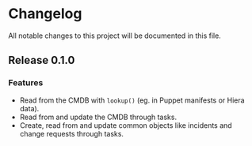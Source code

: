# Changelog

All notable changes to this project will be documented in this file.

## Release 0.1.0

### Features

* Read from the CMDB with `lookup()` (eg. in Puppet manifests or Hiera data).
* Read from and update the CMDB through tasks.
* Create, read from and update common objects like incidents and change
  requests through tasks.
